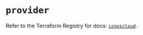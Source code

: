# `provider`

Refer to the Terraform Registry for docs: [`ionoscloud`](https://registry.terraform.io/providers/ionos-cloud/ionoscloud/6.4.18/docs).
